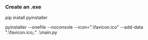 ### Create an .exe

pip install pyinstaller

pyinstaller --onefile --noconsole --icon=".\favicon.ico" --add-data ".\favicon.ico;." .\main.py